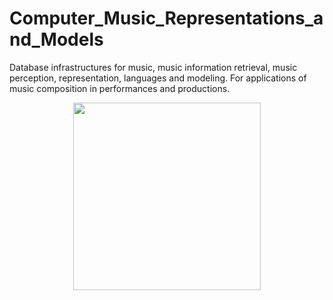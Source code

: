 # Computer_Music_Representations_and_Models
Database infrastructures for music, music information retrieval, music perception, representation, languages and modeling.
For applications of music composition in performances and productions.

<p align=center>
  <picture>
    <img src="./images/lstm_gear.png" height="300"/>
  </picture>
</p>
